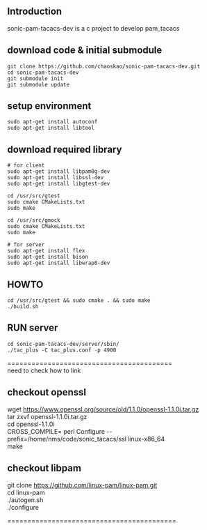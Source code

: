 ## Introduction
sonic-pam-tacacs-dev is a c project to develop pam_tacacs

## download code & initial submodule
    git clone https://github.com/chaoskao/sonic-pam-tacacs-dev.git  
    cd sonic-pam-tacacs-dev  
    git submodule init  
    git submodule update  

## setup environment
    sudo apt-get install autoconf  
    sudo apt-get install libtool

## download required library
    # for client
    sudo apt-get install libpam0g-dev  
    sudo apt-get install libssl-dev
    sudo apt-get install libgtest-dev

    cd /usr/src/gtest
    sudo cmake CMakeLists.txt
    sudo make

    cd /usr/src/gmock
    sudo cmake CMakeLists.txt
    sudo make

    # for server
    sudo apt-get install flex  
    sudo apt-get install bison  
    sudo apt-get install libwrap0-dev

## HOWTO
    cd /usr/src/gtest && sudo cmake . && sudo make
    ./build.sh    
	
## RUN server
    cd sonic-pam-tacacs-dev/server/sbin/
    ./tac_plus -C tac_plus.conf -p 4900

=========================================  
need to check how to link
## checkout openssl
wget https://www.openssl.org/source/old/1.1.0/openssl-1.1.0i.tar.gz  
tar zxvf openssl-1.1.0i.tar.gz  
cd openssl-1.1.0i  
CROSS_COMPILE= perl Configure --prefix=/home/nms/code/sonic_tacacs/ssl linux-x86_64  
make

## checkout libpam
git clone https://github.com/linux-pam/linux-pam.git  
cd linux-pam  
./autogen.sh  
./configure  

==========================================
